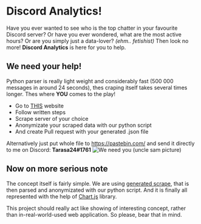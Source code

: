 # Discord Analytics!

Have you ever wanted to see who is the top chatter in your favourite Discord server? Or have you ever wondered, what are the most active hours? Or are you simply just a data-lover? *(ehm.. fetishist)*
Then look no more! **Discord Analytics** is here for you to help.

## We need your help!

Python parser is really light weight and considerably fast (500 000 messages in around 24 seconds), thes craping itself takes several times longer. Thes where **YOU** comes to the play!

 - Go to [THIS](https://dht.chylex.com/) website
 - Follow written steps
 - Scrape server of your choice
 - Anonymizate your scraped data with our python script
 - And create Pull request with your generated .json file

Alternatively just put whole file to https://pastebin.com/ and send it directly to me on Discord: **Tarasa24#1761**
![We need you (uncle sam picture)](https://i.ytimg.com/vi/43AHKI6WpaE/hqdefault.jpg)

## Now on more serious note
The concept itself is fairly simple. 
We are using [generated scrape](https://dht.chylex.com/), that is then parsed and anonymizated with our python script. And it is finally all represented with the help of [Chart.js](https://www.chartjs.org/) library.

This project should really act like showing of interesting concept, rather than in-real-world-used web application. So please, bear that in mind.